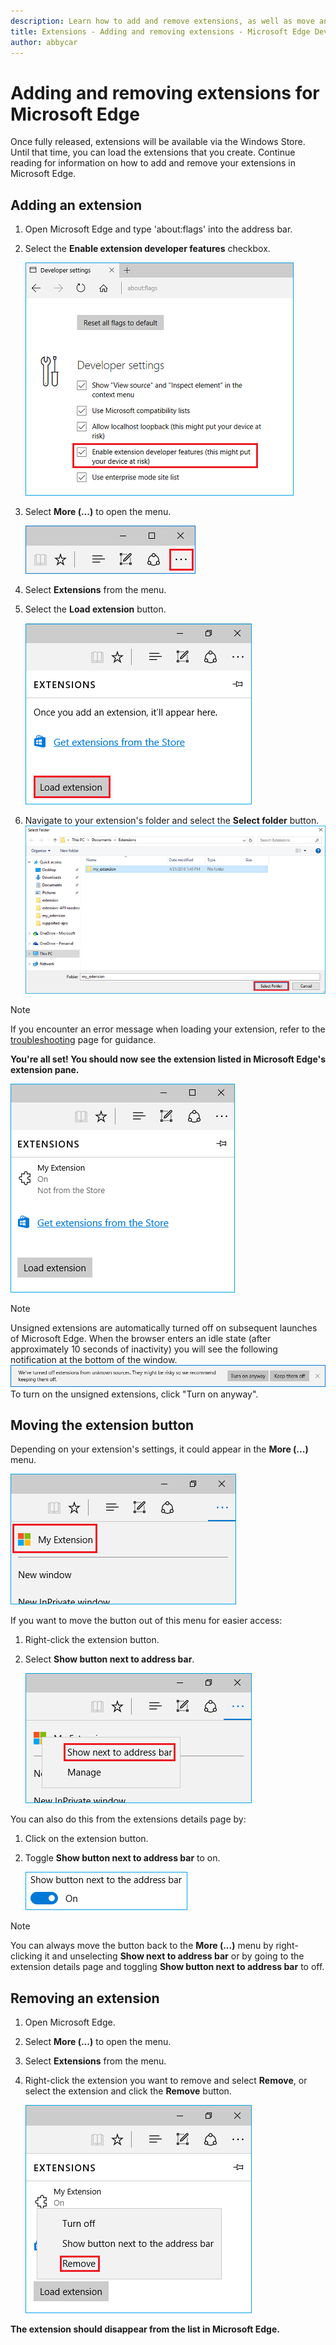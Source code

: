 ```yaml
---
description: Learn how to add and remove extensions, as well as move an extension’s button next to the address bar.
title: Extensions - Adding and removing extensions - Microsoft Edge Development
author: abbycar
---
```


# Adding and removing extensions for Microsoft Edge
Once fully released, extensions will be available via the Windows Store. Until that time, you can load the extensions that you create. Continue reading for information on how to add and remove your extensions in Microsoft Edge.

## Adding an extension

1. Open Microsoft Edge and type 'about:flags' into the address bar.

2. Select the **Enable extension developer features** checkbox.

   ![about:flags turn on developer features](./../media/sideload-aboutflags.png)

3. Select **More (...)** to open the menu.

   ![more button](./../media/morebutton.png)  

4. Select **Extensions** from the menu.

5. Select the **Load extension** button.

   ![selecting load extension](./../media/sideload-load-extension.png)

7. Navigate to your extension's folder and select the  **Select folder** button.
   ![selecting extension folder to load](./../media/sideload-select-extension.png)
> [!NOTE]
> If you encounter an error message when loading your extension, refer to the [troubleshooting](./../troubleshooting.md) page for guidance.


**You're all set! You should now see the extension listed in Microsoft Edge's extension pane.**

![extension in extension pane](./../media/sideload-extension-installed.png)

> [!NOTE]
> Unsigned extensions are automatically turned off on subsequent launches of Microsoft Edge. When the browser enters an idle state (after approximately 10 seconds of inactivity) you will see the following notification at the bottom of the window. ![risky notification](./../media/riskynotification.png) To turn on the unsigned extensions, click "Turn on anyway".



## Moving the extension button
Depending on your extension's settings, it could appear in the **More (...)** menu.

   ![actions menu](./../media/browseraction.png)  


If you want to move the button out of this menu for easier access:

1. Right-click the extension button.

2. Select **Show button next to address bar**.

   ![actions menu](./../media/browseraction_contextmenu.png)  

You can also do this from the extensions details page by:

1. Click on the extension button.
2. Toggle **Show button next to address bar** to on.

   ![show button toggle switched on](./../media/show-button-toggle.png)

> [!NOTE]
> You can always move the button back to the **More (...)** menu by right-clicking it and unselecting **Show next to address bar** or by going to the extension details page and toggling **Show button next to address bar** to off.


## Removing an extension

1. Open Microsoft Edge.

2. Select **More (...)** to open the menu.

3. Select **Extensions** from the menu.

4. Right-click the extension you want to remove and select **Remove**, or select the extension and click the **Remove** button.

   ![actions menu](./../media/remove.png)  

**The extension should disappear from the list in Microsoft Edge.**
